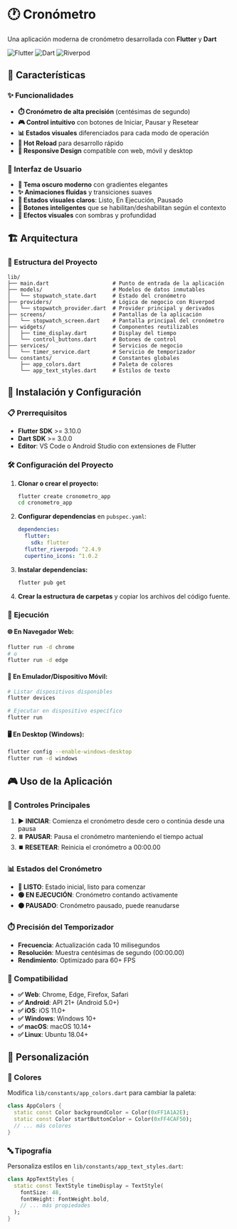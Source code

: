 # 🕐 Cronómetro

Una aplicación moderna de cronómetro desarrollada con **Flutter** y **Dart**

![Flutter](https://img.shields.io/badge/Flutter-02569B?style=for-the-badge&logo=flutter&logoColor=white)
![Dart](https://img.shields.io/badge/Dart-0175C2?style=for-the-badge&logo=dart&logoColor=white)
![Riverpod](https://img.shields.io/badge/Riverpod-1976D2?style=for-the-badge&logo=flutter&logoColor=white)

## 📱 Características

### ✨ Funcionalidades
- **⏱️ Cronómetro de alta precisión** (centésimas de segundo)
- **🎮 Control intuitivo** con botones de Iniciar, Pausar y Resetear
- **📊 Estados visuales** diferenciados para cada modo de operación
- **🔄 Hot Reload** para desarrollo rápido
- **📱 Responsive Design** compatible con web, móvil y desktop

### 🎨 Interfaz de Usuario
- **🌙 Tema oscuro moderno** con gradientes elegantes
- **✨ Animaciones fluidas** y transiciones suaves
- **🎯 Estados visuales claros**: Listo, En Ejecución, Pausado
- **🔘 Botones inteligentes** que se habilitan/deshabilitan según el contexto
- **💫 Efectos visuales** con sombras y profundidad

## 🏗️ Arquitectura

### 📂 Estructura del Proyecto
```
lib/
├── main.dart                    # Punto de entrada de la aplicación
├── models/                      # Modelos de datos inmutables
│   └── stopwatch_state.dart     # Estado del cronómetro
├── providers/                   # Lógica de negocio con Riverpod
│   └── stopwatch_provider.dart  # Provider principal y derivados
├── screens/                     # Pantallas de la aplicación
│   └── stopwatch_screen.dart    # Pantalla principal del cronómetro
├── widgets/                     # Componentes reutilizables
│   ├── time_display.dart        # Display del tiempo
│   └── control_buttons.dart     # Botones de control
├── services/                    # Servicios de negocio
│   └── timer_service.dart       # Servicio de temporizador
└── constants/                   # Constantes globales
    ├── app_colors.dart          # Paleta de colores
    └── app_text_styles.dart     # Estilos de texto
```

## 🚀 Instalación y Configuración

### 📋 Prerrequisitos
- **Flutter SDK** >= 3.10.0
- **Dart SDK** >= 3.0.0
- **Editor**: VS Code o Android Studio con extensiones de Flutter

### 🛠️ Configuración del Proyecto

1. **Clonar o crear el proyecto:**
   ```bash
   flutter create cronometro_app
   cd cronometro_app
   ```

2. **Configurar dependencias** en `pubspec.yaml`:
   ```yaml
   dependencies:
     flutter:
       sdk: flutter
     flutter_riverpod: ^2.4.9
     cupertino_icons: ^1.0.2
   ```

3. **Instalar dependencias:**
   ```bash
   flutter pub get
   ```

4. **Crear la estructura de carpetas** y copiar los archivos del código fuente.

### 🎯 Ejecución

#### 🌐 En Navegador Web:
```bash
flutter run -d chrome
# o
flutter run -d edge
```

#### 📱 En Emulador/Dispositivo Móvil:
```bash
# Listar dispositivos disponibles
flutter devices

# Ejecutar en dispositivo específico
flutter run
```

#### 🖥️ En Desktop (Windows):
```bash
flutter config --enable-windows-desktop
flutter run -d windows
```

## 🎮 Uso de la Aplicación

### 🎯 Controles Principales
1. **▶️ INICIAR**: Comienza el cronómetro desde cero o continúa desde una pausa
2. **⏸️ PAUSAR**: Pausa el cronómetro manteniendo el tiempo actual
3. **⏹️ RESETEAR**: Reinicia el cronómetro a 00:00.00

### 📊 Estados del Cronómetro
- **🔵 LISTO**: Estado inicial, listo para comenzar
- **🟢 EN EJECUCIÓN**: Cronómetro contando activamente
- **🟠 PAUSADO**: Cronómetro pausado, puede reanudarse

### ⏱️ Precisión del Temporizador
- **Frecuencia**: Actualización cada 10 milisegundos
- **Resolución**: Muestra centésimas de segundo (00:00.00)
- **Rendimiento**: Optimizado para 60+ FPS

### 📱 Compatibilidad
- **✅ Web**: Chrome, Edge, Firefox, Safari
- **✅ Android**: API 21+ (Android 5.0+)
- **✅ iOS**: iOS 11.0+
- **✅ Windows**: Windows 10+
- **✅ macOS**: macOS 10.14+
- **✅ Linux**: Ubuntu 18.04+

## 🎨 Personalización

### 🌈 Colores
Modifica `lib/constants/app_colors.dart` para cambiar la paleta:
```dart
class AppColors {
  static const Color backgroundColor = Color(0xFF1A1A2E);
  static const Color startButtonColor = Color(0xFF4CAF50);
  // ... más colores
}
```

### 🔤 Tipografía
Personaliza estilos en `lib/constants/app_text_styles.dart`:
```dart
class AppTextStyles {
  static const TextStyle timeDisplay = TextStyle(
    fontSize: 48,
    fontWeight: FontWeight.bold,
    // ... más propiedades
  );
}
```
